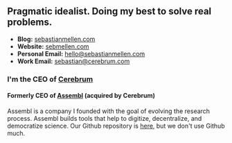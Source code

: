 ## Pragmatic idealist. Doing my best to solve real problems.

- **Blog:** [sebastianmellen.com](https://www.sebastianmellen.com/)
- **Website:** [sebmellen.com](https://sebmellen.com)
- **Personal Email:** [hello@sebastianmellen.com](mailto:hello@sebastianmellen.com)
- **Work Email:** [sebastian@cerebrum.com](mailto:sebastian@cerebrum.com)

### I'm the CEO of [Cerebrum](https://cerebrum.com)

#### Formerly CEO of [Assembl](https://assembl.net) (acquired by Cerebrum)
Assembl is a company I founded with the goal of evolving the research process. Assembl builds tools that help to digitize, decentralize, and democratize science. Our Github repository is [here](https://github.com/assemblinc), but we don't use Github much. 
